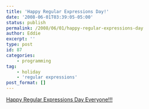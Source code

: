 ```yaml
---
title: 'Happy Regular Expressions Day!'
date: '2008-06-01T03:39:05-05:00'
status: publish
permalink: /2008/06/01/happy-regular-expressions-day
author: Eddie
excerpt: ''
type: post
id: 87
categories:
    - programming
tag:
    - holiday
    - 'regular expressions'
post_format: []
---
```

[Happy Regular Expressions Day Everyone!!!](http://www.bennadel.com/index.cfm?dax=blog:1243.view)